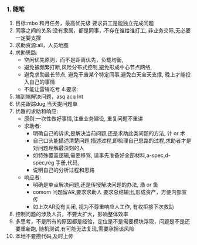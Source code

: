 ### 1. 随笔
1. 目标:mbo 和月任务，最高优先级 要求员工是能独立完成问题
2. 同事之间的关系:没有隶属，都是同事，不存在谁给谁打工, 非业务交际,无必要一定要支撑
2. 求助资源:all，人员地图
3. 求助思路:
   - 空闲优先原则，而不是距离优先，负载均衡,
   - 避免被频繁打断,风险分布式控制,避免形成中心节点网络,
   - 避免求助最长节点, 避免干废某个特定同事,避免白天全天支撑, 晚上才能投入自己的事情
   - 不能让雷锋吃亏
4.要求:
  1. 端到端解决问题，asq acq Int
  2. 优先跟踪dug,当天提问题单
  3. 优雅的求助和响应:
     - 原则:一次性做好事情,注重业务建设, 重复问题不重讲
     - 求助者:
        - 明确自己的诉求,是解决当前问题,还是求助此类问题的方法, 计 or 术
        - 自己口头能描述清楚问题,描述过程,即梳理自己思路的过程,求助者才是对问题理解最深刻的人
        - 如特殊覆盖逻辑,需要移驾, 请事先准备好全部材料,a-spec,d-spec,reg 手册,代码,
        - 说明自己的分析过程和思路
     - 响应者:
         - 明确是单点解决问题,还是传授解决问题的办法, 渔 or 鱼
         - comom 问题留AR,要求求助人 要求总结输出,形成资产，方便内部宣传
         - 如上次AR没有关闭, 视为不尊重响应人工作, 有权拒接下次救助
  4. 控制问题的涉及人员，不要太扩大，影响整体效率
  5. 多思考，不是所有的原因都是经验，定位是不是需要模块浮现，问题是不是还要重新跑, 随机测试,有可能无法复现,需要承担该风险
  6. 本地不要攒代码,及时上传
